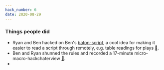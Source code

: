 ```yaml
---
hack_number: 6
date: 2020-08-29
---
```

### Things people did
- Ryan and Ben hacked on Ben's [baton-script](https://github.com/remotehack/baton-script), a cool idea for making it easier to read a script through remotely, e.g. table readings for plays [🎵][ep18].
- Ben and Ryan shunned the rules and recorded a 17-minute micro-macro-hackchaterview [🎵][ep19].
- 
[ep18]: https://remotehack.space/live/audio/episode-18.m4a
[ep19]: https://remotehack.space/live/audio/episode-19.m4a
